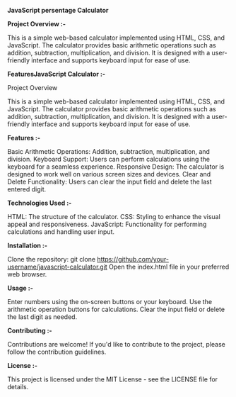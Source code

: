 **JavaScript persentage Calculator**

**Project Overview :-**

This is a simple web-based calculator implemented using HTML, CSS, and JavaScript. The calculator provides basic arithmetic operations such as addition, subtraction, multiplication, and division. It is designed with a user-friendly interface and supports keyboard input for ease of use.

**FeaturesJavaScript Calculator :-**

Project Overview

This is a simple web-based calculator implemented using HTML, CSS, and JavaScript. The calculator provides basic arithmetic operations such as addition, subtraction, multiplication, and division. It is designed with a user-friendly interface and supports keyboard input for ease of use.

**Features :-**

Basic Arithmetic Operations: Addition, subtraction, multiplication, and division.
Keyboard Support: Users can perform calculations using the keyboard for a seamless experience.
Responsive Design: The calculator is designed to work well on various screen sizes and devices.
Clear and Delete Functionality: Users can clear the input field and delete the last entered digit.

**Technologies Used :-**

HTML: The structure of the calculator.
CSS: Styling to enhance the visual appeal and responsiveness.
JavaScript: Functionality for performing calculations and handling user input.

**Installation :-**

Clone the repository: git clone https://github.com/your-username/javascript-calculator.git
Open the index.html file in your preferred web browser.

**Usage :-**

Enter numbers using the on-screen buttons or your keyboard.
Use the arithmetic operation buttons for calculations.
Clear the input field or delete the last digit as needed.

**Contributing :-**

Contributions are welcome! If you'd like to contribute to the project, please follow the contribution guidelines.

**License :-**

This project is licensed under the MIT License - see the LICENSE file for details.
